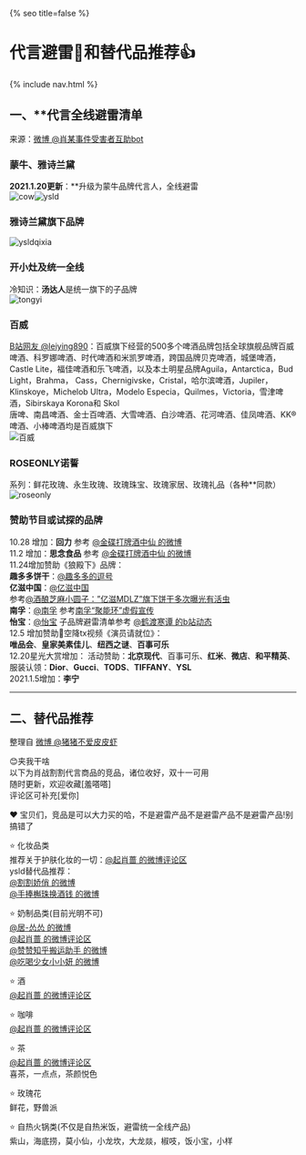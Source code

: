 {% seo title=false %}
# 代言避雷👋和替代品推荐👍   
{% include nav.html %}  

## 一、**代言全线避雷清单   

来源：[微博 @肖某事件受害者互助bot](https://m.weibo.cn/status/4559615717021182)      
### 蒙牛、雅诗兰黛    
**2021.1.20更新**：\*\*升级为蒙牛品牌代言人，全线避雷    
![cow](http://i2.tiimg.com/731395/a02fd185d2d95c78.jpg)![ysld](http://i2.tiimg.com/731395/a7bfcd1b5f1dae75.jpg)            

### 雅诗兰黛旗下品牌      
![ysldqixia](http://i2.tiimg.com/731395/0ebcfdded04f9e4e.jpg)     
    
### 开小灶及统一全线      
冷知识：**汤达人**是统一旗下的子品牌     
![tongyi](http://i1.fuimg.com/731395/37067a5275f90dcd.png)         
### 百威    
[B站网友 @leiying890](#)：百威旗下经营的500多个啤酒品牌包括全球旗舰品牌百威啤酒、科罗娜啤酒、时代啤酒和米凯罗啤酒，跨国品牌贝克啤酒，城堡啤酒，Castle Lite，福佳啤酒和乐飞啤酒，以及本土明星品牌Aguila，Antarctica，Bud Light，Brahma， Cass，Chernigivske，Cristal，哈尔滨啤酒，Jupiler，Klinskoye，Michelob Ultra，Modelo Especia，Quilmes，Victoria，雪津啤酒，Sibirskaya Korona和 Skol             
唐啤、南昌啤酒、金士百啤酒、大雪啤酒、白沙啤酒、花河啤酒、佳凤啤酒、KK®啤酒、小棒啤酒均是百威旗下       
![百威](http://i2.tiimg.com/731395/060a8ee8f4d03250.png)       

### ROSEONLY诺誓    
系列：鲜花玫瑰、永生玫瑰、玫瑰珠宝、玫瑰家居、玫瑰礼品（各种\*\*同款）      
![roseonly](http://i2.tiimg.com/731395/435fbfd63dab6ee2.png)       

### 赞助节目或试探的品牌  

10.28 增加：**回力**  参考 [@金碟打牌酒中仙 的微博](https://m.weibo.cn/status/4565127972783179)      
11.2 增加：**思念食品**  参考 [@金碟打牌酒中仙 的微博](https://m.weibo.cn/status/4566932932791812)     
11.24增加赞助《狼殿下》品牌：      
**趣多多饼干**：[@趣多多的逗号](https://weibo.com/u/3273854232)    
**亿滋中国**：[@亿滋中国](https://weibo.com/mdlzchina)     
参考[@酒酿芝麻小圆子：”亿滋MDLZ”旗下饼干多次曝光有活虫](https://m.weibo.cn/status/4575141914478514?)    
**南孚**：[@南孚](https://weibo.com/nanfuyouliliang) 参考[南孚“聚能环”虚假宣传](https://m.weibo.cn/status/4575630518391930?)    
**怡宝**：[@怡宝](https://weibo.com/u/3284695437) 子品牌避雷清单参考 [@鹤渡寒谭 的b站动态](https://t.bilibili.com/461531589287633191)      
12.5 增加赞助🥔空降tx视频《演员请就位》：    
**唯品会**、**皇家美素佳儿**、**纽西之谜**、**百事可乐**    
12.20星光大赏增加：
活动赞助：**北京现代**、百事可乐、**红米**、**微店**、**和平精英**、         
服装认领：**Dior**、**Gucci**、**TODS**、**TIFFANY**、**YSL**             
2021.1.5增加：**李宁**       

***  

## 二、替代品推荐    

整理自 [微博 @猪猪不爱皮皮虾](https://m.weibo.cn/7415302407/4559722441869410)          

😊夹我干啥     
以下为肖战割割代言商品的竞品，诸位收好，双十一可用     
随时更新，欢迎收藏[羞嗒嗒]   
评论区可补充[爱你]  

❤️ 宝贝们，竞品是可以大力买的哈，不是避雷产品不是避雷产品不是避雷产品!别搞错了    

⭐ 化妆品类       
推荐关于护肤化妆的一切：[@起肖蔷 的微博评论区](http://t.cn/A62UosGX)       
ysld替代品推荐：      
[@割割娇俏 的微博](http://t.cn/A64XBz5V)      
[@手捧槲珠换酒钱 的微博](http://t.cn/A6bLu605)   

⭐ 奶制品类(目前光明不可)     
[@居-怂怂 的微博](http://t.cn/A6U44Z54)   
[@起肖蔷 的微博评论区](http://t.cn/A6UbIeZK)   
[@赞赞知乎搬运助手 的微博](http://t.cn/A6b9yJUO)     
[@吃喝少女小小妍 的微博](https://m.weibo.cn/status/4571295079729067)     

⭐ 酒         
[@起肖蔷 的微博评论区](http://t.cn/A644u2WF)      

⭐ 咖啡       
[@起肖蔷 的微博评论区](http://t.cn/A644uUf1)      

⭐ 茶      
[@起肖蔷 的微博评论区](http://t.cn/A644gtQ0)      
喜茶，一点点，茶颜悦色     

⭐ 玫瑰花    
鲜花，野兽派     

⭐ 自热火锅类(不仅是自热米饭，避雷统一全线产品)     
紫山，海底捞，莫小仙，小龙坎，大龙燚，椒吱，饭小宝，小样      

